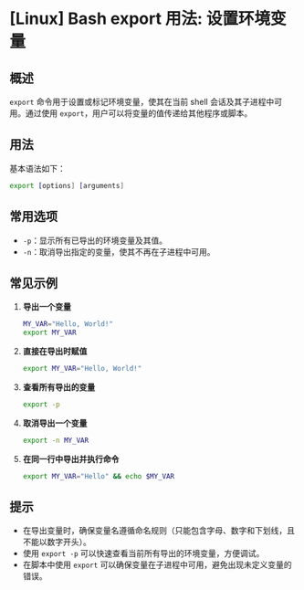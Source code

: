 # [Linux] Bash export 用法: 设置环境变量

## 概述
`export` 命令用于设置或标记环境变量，使其在当前 shell 会话及其子进程中可用。通过使用 `export`，用户可以将变量的值传递给其他程序或脚本。

## 用法
基本语法如下：
```bash
export [options] [arguments]
```

## 常用选项
- `-p`：显示所有已导出的环境变量及其值。
- `-n`：取消导出指定的变量，使其不再在子进程中可用。

## 常见示例
1. **导出一个变量**
   ```bash
   MY_VAR="Hello, World!"
   export MY_VAR
   ```

2. **直接在导出时赋值**
   ```bash
   export MY_VAR="Hello, World!"
   ```

3. **查看所有导出的变量**
   ```bash
   export -p
   ```

4. **取消导出一个变量**
   ```bash
   export -n MY_VAR
   ```

5. **在同一行中导出并执行命令**
   ```bash
   export MY_VAR="Hello" && echo $MY_VAR
   ```

## 提示
- 在导出变量时，确保变量名遵循命名规则（只能包含字母、数字和下划线，且不能以数字开头）。
- 使用 `export -p` 可以快速查看当前所有导出的环境变量，方便调试。
- 在脚本中使用 `export` 可以确保变量在子进程中可用，避免出现未定义变量的错误。